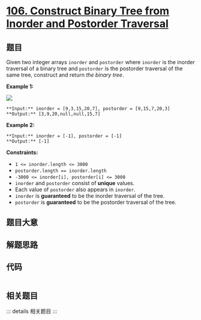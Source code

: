 # [106. Construct Binary Tree from Inorder and Postorder Traversal](https://leetcode.com/problems/construct-binary-tree-from-inorder-and-postorder-traversal)

## 题目

Given two integer arrays `inorder` and `postorder` where `inorder` is the
inorder traversal of a binary tree and `postorder` is the postorder traversal
of the same tree, construct and return _the binary tree_.



**Example 1:**

![](https://assets.leetcode.com/uploads/2021/02/19/tree.jpg)

    
    
    **Input:** inorder = [9,3,15,20,7], postorder = [9,15,7,20,3]
    **Output:** [3,9,20,null,null,15,7]
    

**Example 2:**

    
    
    **Input:** inorder = [-1], postorder = [-1]
    **Output:** [-1]
    



**Constraints:**

  * `1 <= inorder.length <= 3000`
  * `postorder.length == inorder.length`
  * `-3000 <= inorder[i], postorder[i] <= 3000`
  * `inorder` and `postorder` consist of **unique** values.
  * Each value of `postorder` also appears in `inorder`.
  * `inorder` is **guaranteed** to be the inorder traversal of the tree.
  * `postorder` is **guaranteed** to be the postorder traversal of the tree.


## 题目大意

## 解题思路

## 代码

```javascript

```

## 相关题目

::: details 相关题目
:::
